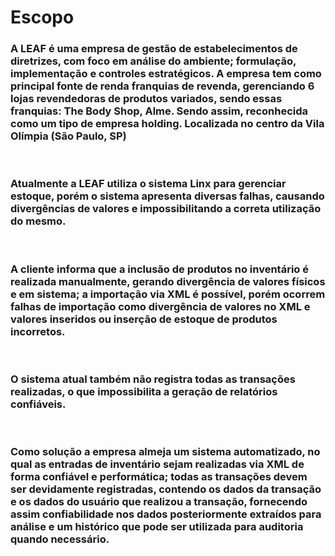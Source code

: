 # Escopo

### A LEAF é uma empresa de gestão de estabelecimentos de diretrizes, com foco em análise do ambiente; formulação, implementação e controles estratégicos. A empresa tem como principal fonte de renda franquias de revenda, gerenciando 6 lojas revendedoras de produtos variados, sendo essas franquias: The Body Shop, Alme. Sendo assim, reconhecida como um tipo de empresa holding. Localizada no centro da Vila Olímpia (São Paulo, SP)

<br>

### Atualmente a LEAF utiliza o sistema Linx para gerenciar estoque, porém o sistema apresenta diversas falhas, causando divergências de valores e impossibilitando a correta utilização do mesmo.

<br>

### A cliente informa que a inclusão de produtos no inventário é realizada manualmente, gerando divergência de valores físicos e em sistema; a importação via XML é possível, porém ocorrem falhas de importação como divergência de valores no XML e valores inseridos ou inserção de estoque de produtos incorretos.

<br>

### O sistema atual também não registra todas as transações realizadas, o que impossibilita a geração de relatórios confiáveis.

<br>

### Como solução a empresa almeja um sistema automatizado, no qual as entradas de inventário sejam realizadas via XML de forma confiável e performática; todas as transações devem ser devidamente registradas, contendo os dados da transação e os dados do usuário que realizou a transação, fornecendo assim confiabilidade nos dados posteriormente extraídos para análise e um histórico que pode ser utilizada para auditoria quando necessário.
